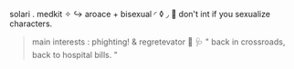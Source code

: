 solari . medkit ✧
 ↪ aroace + bisexual  ◜     ◊     ◞
 💉 don't int if you sexualize characters.

> main interests : phighting! & regretevator  💊
  🩺 " back in crossroads, back to hospital bills. "
